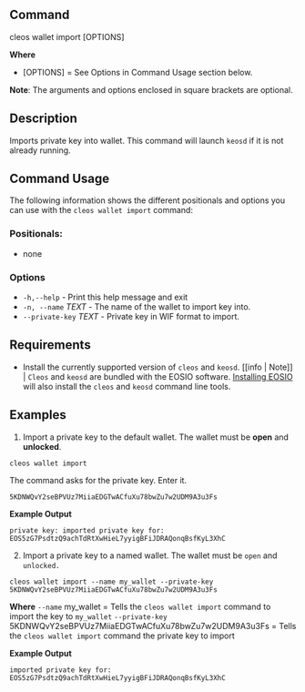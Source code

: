 ## Command
cleos wallet import [OPTIONS]

**Where**
* [OPTIONS] = See Options in Command Usage section below. 

**Note**: The arguments and options enclosed in square brackets are optional.

## Description
Imports private key into wallet. This command will launch `keosd` if it is not already running. 

## Command Usage
The following information shows the different positionals and options you can use with the `cleos wallet import` command:

### Positionals:
- none
### Options
- `-h,--help` - Print this help message and exit
- `-n, --name` _TEXT_ - The name of the wallet to import key into.
- `--private-key` _TEXT_ - Private key in WIF format to import.

## Requirements
* Install the currently supported version of `cleos` and `keosd`.
[[info | Note]]
| `Cleos` and `keosd` are bundled with the EOSIO software. [Installing EOSIO](../../00_install/index.md) will also install the `cleos` and `keosd`  command line tools. 

## Examples
1. Import a private key to the default wallet. The wallet must be **open** and **unlocked**.
```shell
cleos wallet import
```

The command asks for the private key. Enter it.

```shell
5KDNWQvY2seBPVUz7MiiaEDGTwACfuXu78bwZu7w2UDM9A3u3Fs
```

**Example Output**
```shell
private key: imported private key for: EOS5zG7PsdtzQ9achTdRtXwHieL7yyigBFiJDRAQonqBsfKyL3XhC
```

2. Import a private key to a named wallet. The wallet must be `open` and `unlocked.`
```shell
cleos wallet import --name my_wallet --private-key 5KDNWQvY2seBPVUz7MiiaEDGTwACfuXu78bwZu7w2UDM9A3u3Fs
```
**Where**
`--name` my_wallet = Tells the `cleos wallet import` command to import the key to `my_wallet` 
`--private-key` 5KDNWQvY2seBPVUz7MiiaEDGTwACfuXu78bwZu7w2UDM9A3u3Fs = Tells the `cleos wallet import` command the private key to import 

**Example Output**
```shell
imported private key for: EOS5zG7PsdtzQ9achTdRtXwHieL7yyigBFiJDRAQonqBsfKyL3XhC
```
